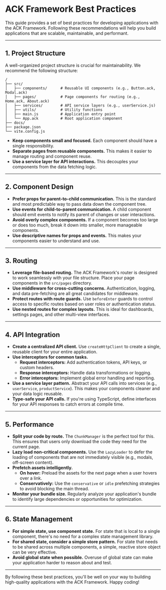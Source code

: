 # ACK Framework Best Practices

This guide provides a set of best practices for developing applications with the ACK Framework. Following these recommendations will help you build applications that are scalable, maintainable, and performant.

---

## 1. Project Structure

A well-organized project structure is crucial for maintainability. We recommend the following structure:

```
/
├── src/
│   ├── components/      # Reusable UI components (e.g., Button.ack, Modal.ack)
│   ├── pages/           # Page components for routing (e.g., Home.ack, About.ack)
│   ├── services/        # API service layers (e.g., userService.js)
│   ├── utils/           # Utility functions
│   ├── main.js          # Application entry point
│   └── App.ack          # Root application component
├── docs/
├── package.json
└── vite.config.js
```

- **Keep components small and focused.** Each component should have a single responsibility.
- **Separate pages from reusable components.** This makes it easier to manage routing and component reuse.
- **Use a service layer for API interactions.** This decouples your components from the data fetching logic.

---

## 2. Component Design

- **Prefer props for parent-to-child communication.** This is the standard and most predictable way to pass data down the component tree.
- **Use events for child-to-parent communication.** A child component should emit events to notify its parent of changes or user interactions.
- **Avoid overly complex components.** If a component becomes too large or does too much, break it down into smaller, more manageable components.
- **Use descriptive names for props and events.** This makes your components easier to understand and use.

---

## 3. Routing

- **Leverage file-based routing.** The ACK Framework's router is designed to work seamlessly with your file structure. Place your page components in the `src/pages` directory.
- **Use middleware for cross-cutting concerns.** Authentication, logging, and data pre-fetching are all great candidates for middleware.
- **Protect routes with route guards.** Use `beforeEnter` guards to control access to specific routes based on user roles or authentication status.
- **Use nested routes for complex layouts.** This is ideal for dashboards, settings pages, and other multi-view interfaces.

---

## 4. API Integration

- **Create a centralized API client.** Use `createHttpClient` to create a single, reusable client for your entire application.
- **Use interceptors for common tasks.**
  - **Request interceptors:** Add authentication tokens, API keys, or custom headers.
  - **Response interceptors:** Handle data transformations or logging.
  - **Error interceptors:** Implement global error handling and reporting.
- **Use a service layer pattern.** Abstract your API calls into services (e.g., `userService`, `productService`). This makes your components cleaner and your data logic reusable.
- **Type-safe your API calls.** If you're using TypeScript, define interfaces for your API responses to catch errors at compile time.

---

## 5. Performance

- **Split your code by route.** The `ChunkManager` is the perfect tool for this. This ensures that users only download the code they need for the current page.
- **Lazy load non-critical components.** Use the `LazyLoader` to defer the loading of components that are not immediately visible (e.g., modals, off-screen content).
- **Prefetch assets intelligently.**
  - **On hover:** Preload the assets for the next page when a user hovers over a link.
  - **Conservatively:** Use the `conservative` or `idle` prefetching strategies to avoid blocking the main thread.
- **Monitor your bundle size.** Regularly analyze your application's bundle to identify large dependencies or opportunities for optimization.

---

## 6. State Management

- **For simple state, use component state.** For state that is local to a single component, there's no need for a complex state management library.
- **For shared state, consider a simple store pattern.** For state that needs to be shared across multiple components, a simple, reactive store object can be very effective.
- **Avoid global state when possible.** Overuse of global state can make your application harder to reason about and test.

---

By following these best practices, you'll be well on your way to building high-quality applications with the ACK Framework. Happy coding!